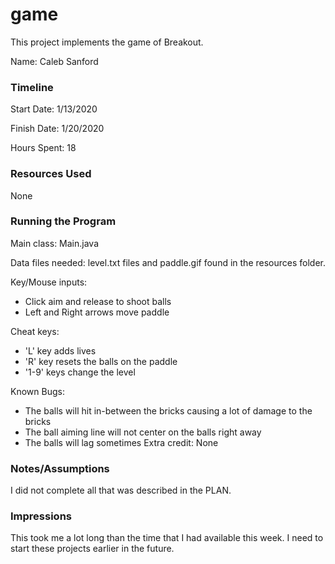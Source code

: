 game
====

This project implements the game of Breakout.

Name: Caleb Sanford 

### Timeline

Start Date: 1/13/2020

Finish Date: 1/20/2020

Hours Spent: 18

### Resources Used
None

### Running the Program

Main class: Main.java

Data files needed: level.txt files and paddle.gif found in the resources folder.

Key/Mouse inputs: 
- Click aim and release to shoot balls 
- Left and Right arrows move paddle

Cheat keys:
- 'L' key adds lives
- 'R' key resets the balls on the paddle
- '1-9' keys change the level

Known Bugs:
- The balls will hit in-between the bricks causing a lot of damage to the bricks
- The ball aiming line will not center on the balls right away
- The balls will lag sometimes
Extra credit: None


### Notes/Assumptions
I did not complete all that was described in the PLAN. 

### Impressions
This took me a lot long than the time that I had available this week. I need to start these projects earlier in the future.

